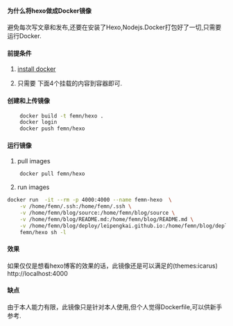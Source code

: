 #### 为什么将hexo做成Docker镜像
避免每次写文章和发布,还要在安装了Hexo,Nodejs.Docker打包好了一切,只需要运行Docker.


#### 前提条件
1. [install docker](https://www.femn.me/2017/08/04/docker/)

2. 只需要 下面4个挂载的内容到容器即可.
#### 创建和上传镜像
```bash
    docker build -t femn/hexo .
    docker login
    docker push femn/hexo
```

#### 运行镜像
1. pull images
```bash
    docker pull femn/hexo
```
2. run images
```bash
docker run  -it --rm -p 4000:4000 --name femn-hexo  \
    -v /home/femn/.ssh:/home/femn/.ssh \
    -v /home/femn/blog/source:/home/femn/blog/source \
    -v /home/femn/blog/README.md:/home/femn/blog/README.md \
    -v /home/femn/blog/deploy/leipengkai.github.io:/home/femn/blog/deploy/leipengkai.github.io \
    femn/hexo sh -l
```
#### 效果
如果仅仅是想看hexo博客的效果的话，此镜像还是可以满足的(themes:icarus)
http://localhost:4000

#### 缺点
由于本人能力有限，此镜像只是针对本人使用,但个人觉得Dockerfile,可以供新手参考.
